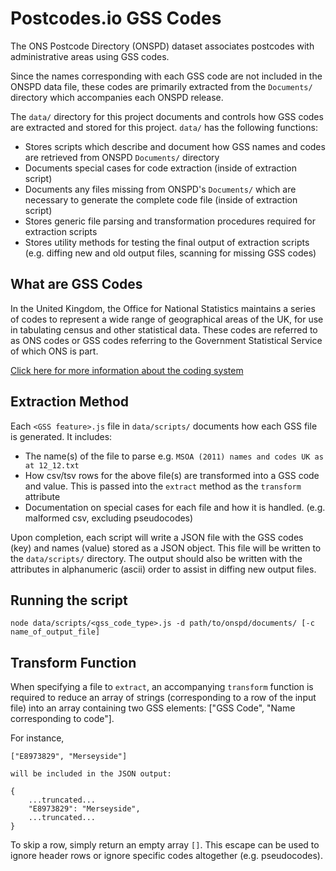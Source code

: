 # Postcodes.io GSS Codes

The ONS Postcode Directory (ONSPD) dataset associates postcodes with administrative areas using GSS codes.

Since the names corresponding with each GSS code are not included in the ONSPD data file, these codes are primarily extracted from the `Documents/` directory which accompanies each ONSPD release.

The `data/` directory for this project documents and controls how GSS codes are extracted and stored for this project. `data/` has the following functions:

- Stores scripts which describe and document how GSS names and codes are retrieved from ONSPD `Documents/` directory
- Documents special cases for code extraction (inside of extraction script)
- Documents any files missing from ONSPD's `Documents/` which are necessary to generate the complete code file (inside of extraction script)
- Stores generic file parsing and transformation procedures required for extraction scripts
- Stores utility methods for testing the final output of extraction scripts (e.g. diffing new and old output files, scanning for missing GSS codes)

## What are GSS Codes

In the United Kingdom, the Office for National Statistics maintains a series of codes to represent a wide range of geographical areas of the UK, for use in tabulating census and other statistical data. These codes are referred to as ONS codes or GSS codes referring to the Government Statistical Service of which ONS is part.

[Click here for more information about the coding system](https://en.wikipedia.org/wiki/ONS_coding_system)

## Extraction Method

Each `<GSS feature>.js` file in `data/scripts/` documents how each GSS file is generated. It includes:

- The name(s) of the file to parse e.g. `MSOA (2011) names and codes UK as at 12_12.txt`
- How csv/tsv rows for the above file(s) are transformed into a GSS code and value. This is passed into the `extract` method as the `transform` attribute
- Documentation on special cases for each file and how it is handled. (e.g. malformed csv, excluding pseudocodes)

Upon completion, each script will write a JSON file with the GSS codes (key) and names (value) stored as a JSON object. This file will be written to the `data/scripts/` directory. The output should also be written with the attributes in alphanumeric (ascii) order to assist in diffing new output files.

## Running the script

```
node data/scripts/<gss_code_type>.js -d path/to/onspd/documents/ [-c name_of_output_file]
```

## Transform Function

When specifying a file to `extract`, an accompanying `transform` function is required to reduce an array of strings (corresponding to a row of the input file) into an array containing two GSS elements: ["GSS Code", "Name corresponding to code"].

For instance,

```
["E8973829", "Merseyside"]

will be included in the JSON output:

{
	...truncated...
	"E8973829": "Merseyside",
	...truncated...
}

```

To skip a row, simply return an empty array `[]`. This escape can be used to ignore header rows or ignore specific codes altogether (e.g. pseudocodes).
